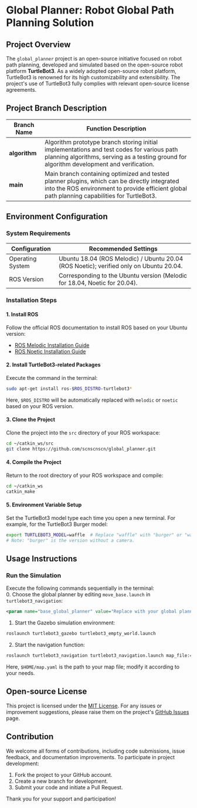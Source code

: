 # Global Planner: Robot Global Path Planning Solution  

## Project Overview  
The `global_planner` project is an open-source initiative focused on robot path planning, developed and simulated based on the open-source robot platform **TurtleBot3**. As a widely adopted open-source robot platform, TurtleBot3 is renowned for its high customizability and extensibility. The project's use of TurtleBot3 fully complies with relevant open-source license agreements.  


## Project Branch Description  
| Branch Name       | Function Description                                                                 |  
|-------------------|--------------------------------------------------------------------------------------|  
| **algorithm**     | Algorithm prototype branch storing initial implementations and test codes for various path planning algorithms, serving as a testing ground for algorithm development and verification. |  
| **main**          | Main branch containing optimized and tested planner plugins, which can be directly integrated into the ROS environment to provide efficient global path planning capabilities for TurtleBot3. |  


## Environment Configuration  

### System Requirements  
| Configuration       | Recommended Settings                                                                 |  
|---------------------|--------------------------------------------------------------------------------------|  
| Operating System    | Ubuntu 18.04 (ROS Melodic) / Ubuntu 20.04 (ROS Noetic); verified only on Ubuntu 20.04. |  
| ROS Version         | Corresponding to the Ubuntu version (Melodic for 18.04, Noetic for 20.04).            |  


### Installation Steps  
#### 1. Install ROS  
Follow the official ROS documentation to install ROS based on your Ubuntu version:  
- [ROS Melodic Installation Guide](http://wiki.ros.org/melodic/Installation/Ubuntu)  
- [ROS Noetic Installation Guide](http://wiki.ros.org/noetic/Installation/Ubuntu)  

#### 2. Install TurtleBot3-related Packages  
Execute the command in the terminal:  
```bash  
sudo apt-get install ros-$ROS_DISTRO-turtlebot3*  
```  
Here, `$ROS_DISTRO` will be automatically replaced with `melodic` or `noetic` based on your ROS version.  

#### 3. Clone the Project  
Clone the project into the `src` directory of your ROS workspace:  
```bash  
cd ~/catkin_ws/src  
git clone https://github.com/scnscnscn/global_planner.git  
```  

#### 4. Compile the Project  
Return to the root directory of your ROS workspace and compile:  
```bash  
cd ~/catkin_ws  
catkin_make  
```  

#### 5. Environment Variable Setup  
Set the TurtleBot3 model type each time you open a new terminal. For example, for the TurtleBot3 Burger model:  
```bash  
export TURTLEBOT3_MODEL=waffle  # Replace "waffle" with "burger" or "waffle_pi" as needed  
# Note: "burger" is the version without a camera.  
```  


## Usage Instructions  

### Run the Simulation  
Execute the following commands sequentially in the terminal:  
0. Choose the global planner by editing `move_base.launch` in `turtlebot3_navigation`:  
```xml  
<param name="base_global_planner" value="Replace with your global planner name" />  
```  

1. Start the Gazebo simulation environment:  
```bash  
roslaunch turtlebot3_gazebo turtlebot3_empty_world.launch  
```  

2. Start the navigation function:  
```bash  
roslaunch turtlebot3_navigation turtlebot3_navigation.launch map_file:=$HOME/map.yaml  
```  
Here, `$HOME/map.yaml` is the path to your map file; modify it according to your needs.  

## Open-source License  
This project is licensed under the [MIT License](https://opensource.org/licenses/MIT). For any issues or improvement suggestions, please raise them on the project's [GitHub Issues](https://github.com/scnscnscn/global_planner/issues) page.  


## Contribution  
We welcome all forms of contributions, including code submissions, issue feedback, and documentation improvements. To participate in project development:  
1. Fork the project to your GitHub account.  
2. Create a new branch for development.  
3. Submit your code and initiate a Pull Request.  


Thank you for your support and participation!
